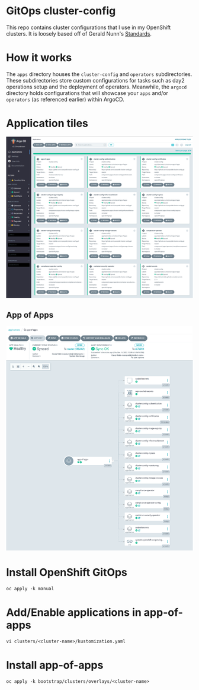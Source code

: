 # GitOps cluster-config

This repo contains cluster configurations that I use in my OpenShift clusters.  It is loosely based off of Gerald Nunn's [Standards](https://github.com/gnunn-gitops/standards).

# How it works

The `apps` directory houses the `cluster-config` and `operators` subdirectories. These subdirectories store custom configurations for tasks such as day2 operations setup and the deployment of operators. Meanwhile, the `argocd` directory holds configurations that will showcase your `apps` and/or `operators` (as referenced earlier) within ArgoCD.



# Application tiles
![alt text](https://raw.githubusercontent.com/caseyrobb/cluster-config/master/argotiles.png)

## App of Apps
![alt text](https://raw.githubusercontent.com/caseyrobb/cluster-config/master/appofapps.png)

# Install OpenShift GitOps

```
oc apply -k manual
```

# Add/Enable applications in app-of-apps

```
vi clusters/<cluster-name>/kustomization.yaml
```

# Install app-of-apps

```
oc apply -k bootstrap/clusters/overlays/<cluster-name>
```
